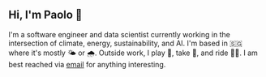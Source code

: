 ## Hi, I'm Paolo 👋

I'm a software engineer and data scientist currently working in the intersection of climate, energy, sustainability, and AI. I'm based in 🇸🇬 where it's mostly 🌤️ or 🌧️. Outside work, I play 🎾, take 📸, and ride 🚴‍♂️. I am best reached via [email](joshuaacilo.13@gmail.com) for anything interesting.

<!--
**jpacil0/jpacil0** is a ✨ _special_ ✨ repository because its `README.md` (this file) appears on your GitHub profile.

Here are some ideas to get you started:

- 🔭 I’m currently working on ...
- 🌱 I’m currently learning ...
- 👯 I’m looking to collaborate on ...
- 🤔 I’m looking for help with ...
- 💬 Ask me about ...
- 📫 How to reach me: ...
- 😄 Pronouns: ...
- ⚡ Fun fact: ...
-->
